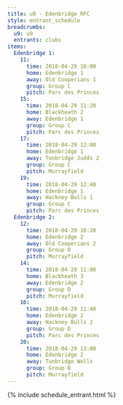 ```yaml
---
title: u9 - Edenbridge RFC
style: entrant_schedule
breadcrumbs:
  u9: u9
  entrants: clubs
items:
  Edenbridge 1:
    11:
      time: 2018-04-29 10:00
      home: Edenbridge 1
      away: Old Cooperians 1
      group: Group C
      pitch: Parc des Princes
    15:
      time: 2018-04-29 11:20
      home: Blackheath 2
      away: Edenbridge 1
      group: Group C
      pitch: Parc des Princes
    17:
      time: 2018-04-29 12:00
      home: Edenbridge 1
      away: Tonbridge Judds 2
      group: Group C
      pitch: Murrayfield
    19:
      time: 2018-04-29 12:40
      home: Edenbridge 1
      away: Hackney Bulls 1
      group: Group C
      pitch: Parc des Princes
  Edenbridge 2:
    12:
      time: 2018-04-29 10:20
      home: Edenbridge 2
      away: Old Cooperians 2
      group: Group D
      pitch: Murrayfield
    14:
      time: 2018-04-29 11:00
      home: Blackheath 3
      away: Edenbridge 2
      group: Group D
      pitch: Murrayfield
    16:
      time: 2018-04-29 11:40
      home: Edenbridge 2
      away: Hackney Bulls 2
      group: Group D
      pitch: Parc des Princes
    20:
      time: 2018-04-29 13:00
      home: Edenbridge 2
      away: Tunbridge Wells
      group: Group D
      pitch: Murrayfield
---
```


{% include schedule_entrant.html %}
